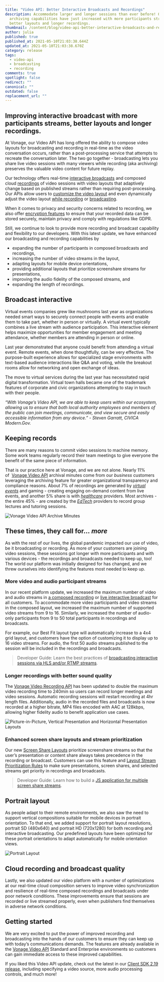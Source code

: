 ```yaml
---
title: "Video API: Better Interactive Broadcasts and Recordings"
description: Accommodate larger and longer sessions than ever before! Our
  archiving capabilities have just increased with more participants streams,
  better layouts and longer recordings.
thumbnail: /content/blog/video-api-better-interactive-broadcasts-and-recordings/videoapi_updates_1200x600-1-.png
author: julia
published: true
published_at: 2021-05-10T21:03:38.644Z
updated_at: 2021-05-10T21:03:38.670Z
category: release
tags:
  - video-api
  - broadcasting
  - recording
comments: true
spotlight: false
redirect: ""
canonical: ""
outdated: false
replacement_url: ""
---
```

## Improving interactive broadcast with more participants streams, better layouts and longer recordings.

At Vonage, our Video API has long offered the ability to compose video layouts for broadcasting and recording in real-time as the video conversation occurs, rather than a post-processing service that attempts to recreate the conversation later. The two go together - broadcasting lets you share live video sessions with many viewers while recording (aka archiving) preserves the valuable video content for future replay. 

Our technology offers real-time [interactive broadcasts](https://tokbox.com/developer/guides/broadcast/live-interactive-video/) and composed cloud [recordings](https://tokbox.com/developer/guides/archiving/) of video sessions with video layouts that adaptively change based on published streams rather than requiring post-processing. Our APIs allow users to [customize the video layout](https://tokbox.com/developer/guides/archiving/layout-control.html) and even dynamically adjust the video layout [while recording](https://tokbox.com/developer/guides/archiving/layout-control.html#changing-layout-type) or [broadcasting](https://tokbox.com/developer/guides/broadcast/live-streaming/#changing-layout-type).    

When it comes to privacy and security concerns related to recording, we also offer [encryption features](https://tokbox.com/developer/guides/archiving/opentok-encryption.html) to ensure that your recorded data can be stored securely, maintain privacy and comply with regulations like GDPR. 

Still, we continue to look to provide more recording and broadcast capability and flexibility to our developers. With this latest update, we have enhanced our broadcasting and recording capabilities by 

* expanding the number of participants in composed broadcasts and recordings, 
* increasing the number of video streams in the layout,
* adapting layouts for mobile device orientations,
* providing additional layouts that prioritize screenshare streams for presentations, 
* improving the audio fidelity of the composed streams, and 
* expanding the length of recordings.

## Broadcast interactive 

Virtual events companies grew like mushrooms last year as organizations needed smart ways to securely connect people with events and enable them to take part, whether in person or virtually. A virtual event typically combines a live stream with audience participation. This interactive element helps maximize opportunities for member engagement and meeting attendance, whether members are attending in person or online.

Last year demonstrated that anyone could benefit from attending a virtual event. Remote events, when done thoughtfully, can be very effective. The purpose-built experience allows for specialized stage environments with text-based audience interactions like Q&A and voting, while the breakout rooms allow for networking and open exchange of ideas.  

The move to virtual services during the last year has necessitated rapid digital transformation. Virtual town halls became one of the trademark features of corporate and civic organizations attempting to stay in touch with their people.

*“With Vonage’s Video API, we are able to keep users within our ecosystem, allowing us to ensure that both local authority employees and members of the public can join meetings, communicate, and view secure and easily accessible information from any device.” - Steven Garratt, CIVICA Modern.Gov.*

## Keeping records

There are many reasons to commit video sessions to machine memory. Some work teams regularly record their team meetings to give everyone the benefit of the same piece of information. 

That is our practice here at Vonage, and we are not alone. Nearly 11% of  [Vonage Video API](https://www.vonage.com/communications-apis/video/) archival minutes come from our *business* customers leveraging the archiving feature for greater organizational transparency and compliance reasons. About 7% of recordings are generated by *[virtual events](https://www.vonage.com/resources/customers/crowdcast/)* and gaming - creating engaging on-demand content from live events, and another 5% share is with *[healthcare](https://www.vonage.com/about-us/vonage-stories/vonage-lowers-barriers-to-care/)* providers. Most archives - the entire 45% - are created by the *[EdTech](https://www.vonage.com/resources/articles/changing-course-video-distance-learning/)* providers to record group lectures and tutoring sessions.  

![Vonage Video API Archive Minutes](/content/blog/video-api-better-interactive-broadcasts-and-recordings/image3.png "Vonage Video API Archive Minutes")

## These times, they call for... *more* 

As with the rest of our lives, the global pandemic impacted our use of video, be it broadcasting or recording. As more of your customers are joining video sessions, these sessions got longer with more participants and with various devices - the recordings and broadcasts needed to keep up, too! The world our platform was initially designed for has changed, and we threw ourselves into identifying the features most needed to keep up. 

### More video and audio participant streams

In our recent platform update, we increased the maximum number of video and audio streams in [a composed recording](https://tokbox.com/developer/guides/archiving/#individual-stream-and-composed-archives) or [live interactive broadcast](https://tokbox.com/developer/guides/broadcast/live-streaming/) for all customers. To accommodate more video participants and video streams in the composed layout, we increased the maximum number of supported video streams from 9 to 16. Similarly, we increased the number of audio-only participants from 9 to 50 total participants in recordings and broadcasts.

For example, our Best Fit layout type will automatically increase to a 4x4 grid layout, and customers have the option of customizing it to display up to 16 video streams. For audio, the first 50 audio streams published to the session will be included in the recordings and broadcasts. 

> Developer Guide: Learn the best practices of [broadcasting interactive sessions via HLS and/or RTMP streams](https://www.nexmo.com/legacy-blog/2020/09/22/dynamic-layouts-in-hls-rmtp-broadcasts-with-the-video-api-dr).

### Longer recordings with better sound quality

The [Vonage Video Recording API](https://tokbox.com/developer/guides/archiving/) has been updated to double the maximum video recording time to 240min so users can record longer meetings and video sessions. Automatic recording sessions will restart recording at 4hr length files. Additionally, audio in the recorded files and broadcasts is now recorded at a higher bitrate, MP4 files encoded with AAC at 128kbps, allowing higher fidelity audio to benefit application use cases.  

![ Picture-in-Picture, Vertical Presentation and Horizontal Presentation Layouts](/content/blog/video-api-better-interactive-broadcasts-and-recordings/screenshot-2021-05-10-at-22.33.29.png " Picture-in-Picture, Vertical Presentation and Horizontal Presentation Layouts")

### Enhanced screen share layouts and stream prioritization

Our new [Screen Share Layouts](https://tokbox.com/developer/guides/archive-broadcast-layout/#screen-sharing-layouts) prioritize screenshare streams so that the user’s presentation or content share always takes precedence in the recording or broadcast. Customers can use this feature and [Layout Stream Prioritization Rules](https://tokbox.com/developer/guides/archive-broadcast-layout/#stream-prioritization-rules) to make sure presentations, screen shares, and selected streams get priority in recordings and broadcasts. 

> Developer Guide: Learn how to build a [JS application for multiple screen share streams](https://learn.vonage.com/blog/2021/03/11/share-screens-together-with-your-friends-and-co-workers/).

## Portrait layout 

As people adapt to their remote environments, we also saw the need to support vertical compositions suitable for mobile devices in portrait orientation. To that end, we added support for portrait layout resolutions, portrait SD (480x640) and portrait HD (720x1280) for both recording and interactive broadcasting. Our predefined layouts have been optimized for these portrait orientations to adapt automatically for mobile orientation views. 

![Portrait Layout](/content/blog/video-api-better-interactive-broadcasts-and-recordings/image1.png "Portrait Layout")

## Cloud recording and broadcast quality 

Lastly, we also updated our video platform with a number of optimizations at our real-time cloud composition servers to improve video synchronization and resilience of real-time composed recordings and broadcasts under poor network conditions. These improvements ensure that sessions are recorded or live streamed properly, even when publishers find themselves in adverse network conditions.

## Getting started

We are very excited to put the power of improved recording and broadcasting into the hands of our customers to ensure they can keep up with today’s communications demands. The features are already available in the [Vonage Video API](https://tokbox.com/account/) Standard and Enterprise environments so customers can gain immediate access to these improved capabilities. 

If you liked this Video API update, check out the latest in our [Client SDK 2.19 release](https://learn.vonage.com/blog/2021/03/26/announcing-the-vonage-video-client-sdk-version-2-19/), including specifying a video source, more audio processing controls, and much more!